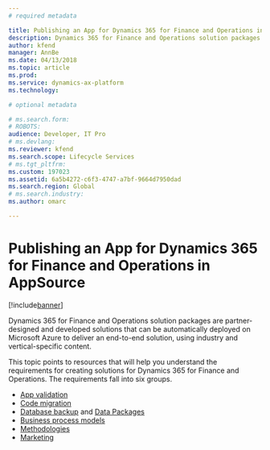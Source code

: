 ```yaml
---
# required metadata

title: Publishing an App for Dynamics 365 for Finance and Operations in AppSource
description: Dynamics 365 for Finance and Operations solution packages are partner-designed and developed solutions that can be automatically deployed on Microsoft Azure to deliver an end-to-end solution, using industry and vertical-specific content.
author: kfend
manager: AnnBe
ms.date: 04/13/2018
ms.topic: article
ms.prod: 
ms.service: dynamics-ax-platform
ms.technology: 

# optional metadata

# ms.search.form: 
# ROBOTS: 
audience: Developer, IT Pro
# ms.devlang: 
ms.reviewer: kfend
ms.search.scope: Lifecycle Services
# ms.tgt_pltfrm: 
ms.custom: 197023
ms.assetid: 6a5b4272-c6f3-4747-a7bf-9664d7950dad
ms.search.region: Global
# ms.search.industry: 
ms.author: omarc

---
```


#  Publishing an App for Dynamics 365 for Finance and Operations in AppSource

[!include[banner](../includes/banner.md)]

Dynamics 365 for Finance and Operations solution packages are partner-designed and developed solutions that can be automatically deployed on Microsoft Azure to deliver an end-to-end solution, using industry and vertical-specific content.

This topic points to resources that will help you understand the requirements for creating solutions for Dynamics 365 for Finance and Operations. The requirements fall into six groups.

-   [App validation](app-validation-lcs-solutions.md)
-   [Code migration](code-migration-lcs-solutions.md)
-   [Database backup](database-backup-lcs-solutions.md) and [Data Packages](process-data-packages-lcs-solutions.md)
-   [Business process models](business-process-modeler-libraries-lcs-solutions.md)
-   [Methodologies](methodologies-lcs-solutions.md)
-   [Marketing](marketing-content-lcs-solutions.md)
